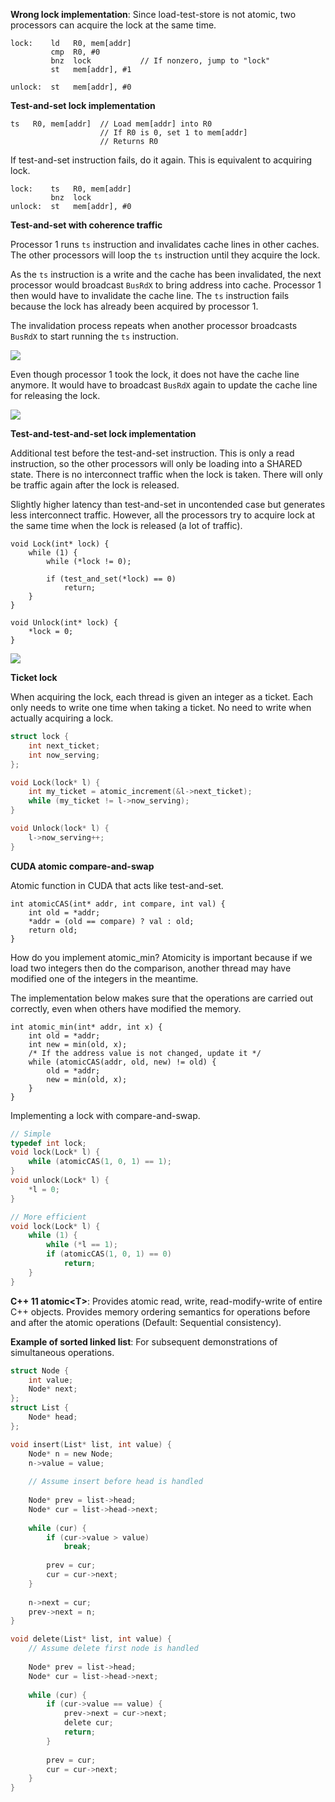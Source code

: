 **Wrong lock implementation**: Since load-test-store is not atomic, two processors can acquire the lock at the same time.

```
lock:    ld   R0, mem[addr]
         cmp  R0, #0
	     bnz  lock           // If nonzero, jump to "lock"
	     st   mem[addr], #1

unlock:  st   mem[addr], #0
```

**Test-and-set lock implementation**

```
ts   R0, mem[addr]  // Load mem[addr] into R0
                    // If R0 is 0, set 1 to mem[addr]
					// Returns R0
```

If test-and-set instruction fails, do it again. This is equivalent to acquiring lock.

```
lock:    ts   R0, mem[addr]
	     bnz  lock
unlock:  st   mem[addr], #0
```

**Test-and-set with coherence traffic**

Processor 1 runs `ts` instruction and invalidates cache lines in other caches. The other processors will loop the `ts` instruction until they acquire the lock.

As the `ts` instruction is a write and the cache has been invalidated, the next processor would broadcast `BusRdX` to bring address into cache. Processor 1 then would have to invalidate the cache line. The `ts` instruction fails because the lock has already been acquired by processor 1.

The invalidation process repeats when another processor broadcasts `BusRdX` to start running the `ts` instruction.

![](images/Pasted%20image%2020220401232845.png)

Even though processor 1 took the lock, it does not have the cache line anymore. It would have to broadcast `BusRdX` again to update the cache line for releasing the lock.

![](images/Pasted%20image%2020220401233253.png)

**Test-and-test-and-set lock implementation**

Additional test before the test-and-set instruction. This is only a read instruction, so the other processors will only be loading into a SHARED state. There is no interconnect traffic when the lock is taken. There will only be traffic again after the lock is released.

Slightly higher latency than test-and-set in uncontended case but generates less interconnect traffic. However, all the processors try to acquire lock at the same time when the lock is released (a lot of traffic).

```
void Lock(int* lock) {
	while (1) {
		while (*lock != 0);
		
		if (test_and_set(*lock) == 0)
			return;
	}
}

void Unlock(int* lock) {
	*lock = 0;
}
```

![](images/Pasted%20image%2020220401234556.png)

**Ticket lock**

When acquiring the lock, each thread is given an integer as a ticket. Each only needs to write one time when taking a ticket. No need to write when actually acquiring a lock.

```c++
struct lock {
	int next_ticket;
	int now_serving;
};

void Lock(lock* l) {
	int my_ticket = atomic_increment(&l->next_ticket);
	while (my_ticket != l->now_serving);
}

void Unlock(lock* l) {
	l->now_serving++;
}
```

**CUDA atomic compare-and-swap**

Atomic function in CUDA that acts like test-and-set.

```
int atomicCAS(int* addr, int compare, int val) {
	int old = *addr;
	*addr = (old == compare) ? val : old;
	return old;
}
```

How do you implement atomic_min? Atomicity is important because if we load two integers then do the comparison, another thread may have modified one of the integers in the meantime.

The implementation below makes sure that the operations are carried out correctly, even when others have modified the memory.

```
int atomic_min(int* addr, int x) {
	int old = *addr;
	int new = min(old, x);
	/* If the address value is not changed, update it */
	while (atomicCAS(addr, old, new) != old) {
		old = *addr;
		new = min(old, x);
	}
}
```

Implementing a lock with compare-and-swap.

```c
// Simple
typedef int lock;
void lock(Lock* l) {
	while (atomicCAS(1, 0, 1) == 1);
}
void unlock(Lock* l) {
	*l = 0;
}

// More efficient
void lock(Lock* l) {
	while (1) {
		while (*l == 1);
		if (atomicCAS(1, 0, 1) == 0)
			return;
	}
}
```

**C++ 11 atomic\<T\>**: Provides atomic read, write, read-modify-write of entire C++ objects. Provides memory ordering semantics for operations before and after the atomic operations (Default: Sequential consistency).

**Example of sorted linked list**: For subsequent demonstrations of simultaneous operations.

```c
struct Node {
	int value;
	Node* next;
};
struct List {
	Node* head;
};

void insert(List* list, int value) {
	Node* n = new Node;
	n->value = value;
	
	// Assume insert before head is handled
	
	Node* prev = list->head;
	Node* cur = list->head->next;
	
	while (cur) {
		if (cur->value > value)
			break;
		
		prev = cur;
		cur = cur->next;
	}
	
	n->next = cur;
	prev->next = n;
}

void delete(List* list, int value) {
	// Assume delete first node is handled
	
	Node* prev = list->head;
	Node* cur = list->head->next;
	
	while (cur) {
		if (cur->value == value) {
			prev->next = cur->next;
			delete cur;
			return;
		}
		
		prev = cur;
		cur = cur->next;
	}
}
```